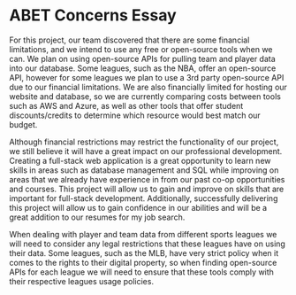 # ABET Concerns Essay

For this project, our team discovered that there are some financial limitations, and  we intend to use any free or open-source tools when we can.  We plan on using open-source APIs for pulling team and player data into our database. Some leagues, such as the NBA, offer an open-source API, however for some leagues we plan to use a 3rd party open-source API due to our financial limitations. We are also financially limited for hosting our website and database, so we are currently comparing costs between tools such as AWS and Azure, as well as other tools that offer student discounts/credits to determine which resource would best match our budget.   

Although financial restrictions may restrict the functionality of our project, we still believe it will have a great impact on our professional development.  Creating a full-stack web application is a great opportunity to learn new skills in areas such as database management and SQL while improving on areas that we already have experience in from our past co-op opportunities and courses. This project will allow us to gain and improve on skills that are important for full-stack development. Additionally, successfully delivering this project will allow us to gain confidence in our abilities and will be a great addition to our resumes for my job search.   

When dealing with player and team data from different sports leagues we will need to consider any legal restrictions that these leagues have on using their data. Some leagues, such as the MLB, have very strict policy when it comes to the rights to their digital property, so when finding open-source APIs for each league we will need to ensure that these tools comply with their respective leagues usage policies.   
